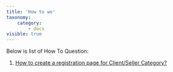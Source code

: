 ```yaml
---
title: 'How to wo'
taxonomy:
    category:
        - docs
visible: true
---
```


Below is list of How To Question:

1. [How to create a registration page for Client/Seller Category?](https://www.sellacious.com/documentation-v2#/learn/how-to/how-to-create-a-registration-page-for-clientseller-category)